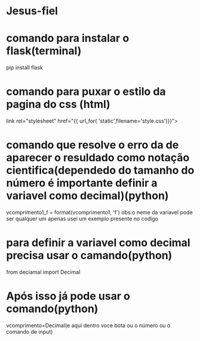 # Jesus-fiel
# comando para instalar o flask(terminal)
pip install flask
# comando para puxar o estilo da pagina do css (html)
link rel="stylesheet" href="{{ url_for( 'static',filename='style.css')}}">
# comando que resolve o erro da de aparecer o resuldado como notação cientifica(dependedo do tamanho do número é importante definir a variavel como decimal)(python)
vcomprimento1_f = format(vcomprimento1, 'f') obs:o neme da variavel pode ser qualquer um apenas usei um exemplo presente no codigo
# para definir a variavel como decimal precisa usar o camando(python)
from deciamal import Decimal
# Após isso já pode usar o comando(python)
vcomprimento=Decimal(e aqui dentro voce bota ou o número ou o comando de input)
